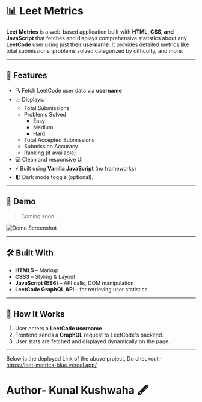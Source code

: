 # 📊 Leet Metrics

**Leet Metrics** is a web-based application built with **HTML, CSS, and JavaScript** that fetches and displays comprehensive statistics about any **LeetCode** user using just their **username**. It provides detailed metrics like total submissions, problems solved categorized by difficulty, and more.

---

## 🌟 Features 

- 🔍 Fetch LeetCode user data via **username**
- 📈 Displays:
  - Total Submissions
  - Problems Solved
    - Easy 
    - Medium
    - Hard
  - Total Accepted Submissions
  - Submission Accuracy
  - Ranking (if available)
- 💻 Clean and responsive UI
- ⚡ Built using **Vanilla JavaScript** (no frameworks)
- 🌓 Dark mode toggle (optional).

---

## 🧪 Demo 

> Coming soon...

<!-- Add image/gif here -->
![Demo Screenshot](./assets/demo.png)

---
 
## 🛠️ Built With

- **HTML5** – Markup
- **CSS3** – Styling & Layout
- **JavaScript (ES6)** – API calls, DOM manipulation
- **LeetCode GraphQL API** – for retrieving user statistics.

---

## 🧾 How It Works

1. User enters a **LeetCode username**.
2. Frontend sends a **GraphQL** request to LeetCode's backend.
3. User stats are fetched and displayed dynamically on the page.

---
Below is the deployed Link of the above project, Do checkout:-<br>
https://leet-metrics-blue.vercel.app/

# Author- Kunal Kushwaha 🖋️
